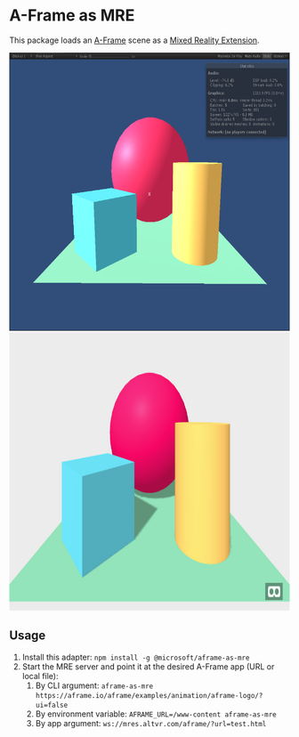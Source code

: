 # A-Frame as MRE

This package loads an [A-Frame](https://aframe.io/) scene as a
[Mixed Reality Extension](https://github.com/Microsoft/mixed-reality-extension-sdk).

<img style='height: 500px' src='public/demo-mre.jpg' />
<img style='height: 500px' src='public/demo-aframe.jpg' />

## Usage

1. Install this adapter: `npm install -g @microsoft/aframe-as-mre`
2. Start the MRE server and point it at the desired A-Frame app (URL or local file):
	1. By CLI argument: `aframe-as-mre https://aframe.io/aframe/examples/animation/aframe-logo/?ui=false`
	2. By environment variable: `AFRAME_URL=/www-content aframe-as-mre`
	3. By app argument: `ws://mres.altvr.com/aframe/?url=test.html`